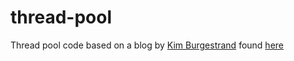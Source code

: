 thread-pool
===========

Thread pool code based on a blog by [Kim Burgestrand](https://github.com/Burgestrand) found [here](http://burgestrand.se/articles/quick-and-simple-ruby-thread-pool.html)
